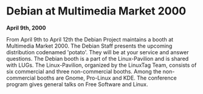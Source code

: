 
Debian at Multimedia Market 2000
================================


**April 9th, 2000**


From April 9th to April 12th the Debian Project maintains a booth at
Multimedia Market 2000. The Debian Staff presents the upcoming
distribution codenamed 'potato'. They will be at your service and
answer questions.
The Debian booth is a part of the Linux-Pavilion and is shared with
LUGs. The Linux-Pavilion, organized by the LinuxTag Team, consists of
six commercial and three non-commercial booths. Among the
non-commercial booths are Gnome, Pro-Linux and KDE. The conference
program gives general talks on Free Software and Linux.





